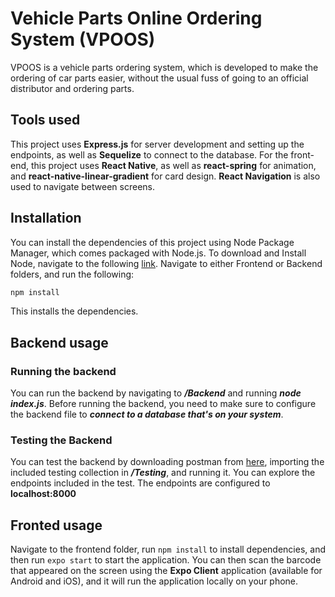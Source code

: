 # Vehicle Parts Online Ordering System (VPOOS)

VPOOS is a vehicle parts ordering system, which is developed to make the  ordering of car parts easier, without the usual fuss of going to an official distributor and ordering parts.



## Tools used

This project uses **Express.js** for server development and setting up the endpoints, as well as **Sequelize** to connect to the database. For the front-end, this project uses **React Native**, as well as **react-spring** for animation, and **react-native-linear-gradient** for card design. **React Navigation** is also used to navigate between screens.

## Installation

You can install the dependencies of this project using Node Package Manager, which comes packaged with Node.js. To download and Install Node, navigate to the following [link](https://nodejs.org/en/download/). Navigate to either Frontend or Backend folders, and run the following:

```bash
npm install
```


This installs the dependencies.

## Backend usage


### Running the backend
You can run the backend by navigating to ***/Backend*** and running ***node index.js***. Before running the backend, you need to make sure to configure the backend file to ***connect to a database that's on your system***.


### Testing the Backend


You can test the backend by downloading postman from [here](https://www.postman.com/downloads/), importing the included testing collection in 
***/Testing***, and running it. You can explore the endpoints included in the test. The endpoints are configured to **localhost:8000**


## Fronted usage


Navigate to the frontend folder, run ```npm install``` to install dependencies, and then run ```expo start``` to start the application. You can then scan the barcode that appeared on the screen using the **Expo Client** application (available for Android and iOS), and it will run the application locally on your phone.

